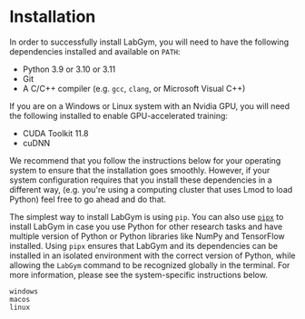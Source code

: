 # Installation

In order to successfully install LabGym, you will need to have the following
dependencies installed and available on `PATH`:

 - Python 3.9 or 3.10 or 3.11
 - Git
 - A C/C++ compiler (e.g. `gcc`, `clang`, or Microsoft Visual C++)

If you are on a Windows or Linux system with an Nvidia GPU, you will need the
following installed to enable GPU-accelerated training:

 - CUDA Toolkit 11.8
 - cuDNN

We recommend that you follow the instructions below for your operating system
to ensure that the installation goes smoothly. However, if your system
configuration requires that you install these dependencies in a different way,
(e.g. you're using a computing cluster that uses Lmod to load Python) feel 
free to go ahead and do that.

The simplest way to install LabGym is using `pip`. You can also use 
[`pipx`](https://pipx.pypa.io/stable/installation/) to install LabGym in case
you use Python for other research tasks and have multiple version of
Python or Python libraries like NumPy and TensorFlow installed. Using `pipx` ensures that LabGym and its 
dependencies can be installed in an isolated environment with the correct 
version of Python, while allowing the `LabGym` command to be recognized 
globally in the terminal. For more information, please see the system-specific 
instructions below.

```{toctree}
windows
macos
linux
```
